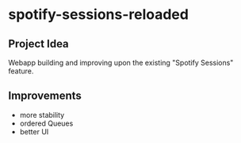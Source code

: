 # spotify-sessions-reloaded

## Project Idea

Webapp building and improving upon the existing "Spotify Sessions" feature.

## Improvements


  - more stability
  - ordered Queues
  - better UI
  
 
